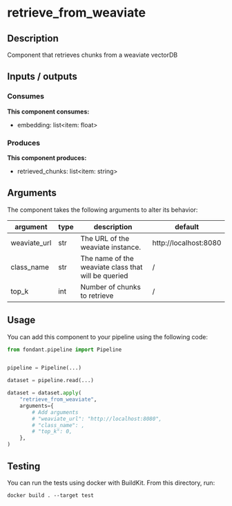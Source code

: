 # retrieve_from_weaviate

<a id="retrieve_from_weaviate#description"></a>
## Description
Component that retrieves chunks from a weaviate vectorDB

<a id="retrieve_from_weaviate#inputs_outputs"></a>
## Inputs / outputs 

<a id="retrieve_from_weaviate#consumes"></a>
### Consumes 
**This component consumes:**

- embedding: list<item: float>




<a id="retrieve_from_weaviate#produces"></a>  
### Produces 
**This component produces:**

- retrieved_chunks: list<item: string>



<a id="retrieve_from_weaviate#arguments"></a>
## Arguments

The component takes the following arguments to alter its behavior:

| argument | type | description | default |
| -------- | ---- | ----------- | ------- |
| weaviate_url | str | The URL of the weaviate instance. | http://localhost:8080 |
| class_name | str | The name of the weaviate class that will be queried | / |
| top_k | int | Number of chunks to retrieve | / |

<a id="retrieve_from_weaviate#usage"></a>
## Usage 

You can add this component to your pipeline using the following code:

```python
from fondant.pipeline import Pipeline


pipeline = Pipeline(...)

dataset = pipeline.read(...)

dataset = dataset.apply(
    "retrieve_from_weaviate",
    arguments={
        # Add arguments
        # "weaviate_url": "http://localhost:8080",
        # "class_name": ,
        # "top_k": 0,
    },
)
```

<a id="retrieve_from_weaviate#testing"></a>
## Testing

You can run the tests using docker with BuildKit. From this directory, run:
```
docker build . --target test
```
